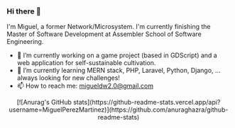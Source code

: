 ### Hi there 👋

I'm Miguel, a former Network/Microsystem. I'm currently finishing the Master of Software Development at Assembler School of Software Engineering.

- 🔭 I’m currently working on a game project (based in GDScript) and a web application for self-sustainable cultivation.
- 🌱 I’m currently learning MERN stack, PHP, Laravel, Python, Django, ... always looking for new challenges!
- 📫 How to reach me: migueldw2.0@gmail.com


<p align="center">
[![Anurag's GitHub stats](https://github-readme-stats.vercel.app/api?username=MiguelPerezMartinez)](https://github.com/anuraghazra/github-readme-stats)
</p>
